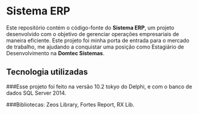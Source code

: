 # Sistema ERP

Este repositório contém o código-fonte do **Sistema ERP**, um projeto desenvolvido com o objetivo de gerenciar operações empresariais de maneira eficiente. 
Este projeto foi minha porta de entrada para o mercado de trabalho, me ajudando a conquistar uma posição como Estagiário de Desenvolvimento na **Domtec Sistemas**.

## Tecnologia utilizadas

###Esse projeto foi feito na versão 10.2 tokyo do Delphi, e com o banco de dados SQL Server 2014.

###Bibliotecas: Zeos Library, Fortes Report, RX Lib.

